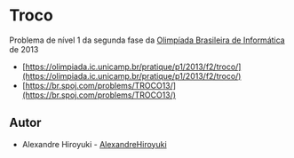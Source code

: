 # Troco

Problema de nível 1 da segunda fase da
[Olimpíada Brasileira de Informática](https://olimpiada.ic.unicamp.br/) de 2013

- [https://olimpiada.ic.unicamp.br/pratique/p1/2013/f2/troco/](https://olimpiada.ic.unicamp.br/pratique/p1/2013/f2/troco/)
- [https://br.spoj.com/problems/TROCO13/](https://br.spoj.com/problems/TROCO13/)

## Autor

- Alexandre Hiroyuki - [AlexandreHiroyuki](https://github.com/AlexandreHiroyuki)
